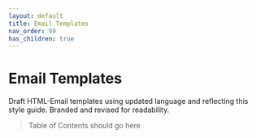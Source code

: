```yaml
---
layout: default
title: Email Templates
nav_order: 99
has_children: true
---
```

# Email Templates

Draft HTML-Email templates using updated language and reflecting this style guide. Branded and revised for readability.

> Table of Contents should go here
